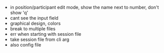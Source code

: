 - in position/participant edit mode, show the name next to number, don't show 'q'
- cant see the input field
- graphical design, colors
- break to multiple files
- err when starting with session file
- take session file from cli arg
- also config file
